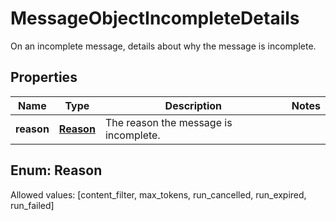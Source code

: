 

# MessageObjectIncompleteDetails

On an incomplete message, details about why the message is incomplete.

## Properties

Name | Type | Description | Notes
------------ | ------------- | ------------- | -------------
**reason** | [**Reason**](#Reason) | The reason the message is incomplete. | 


## Enum: Reason
Allowed values: [content_filter, max_tokens, run_cancelled, run_expired, run_failed]




